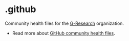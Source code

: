# .github

Community health files for the [G-Research](https://github.com/G-Research) organization.

- Read more
  about [GitHub community health files](https://help.github.com/en/articles/creating-a-default-community-health-file-for-your-organization).
